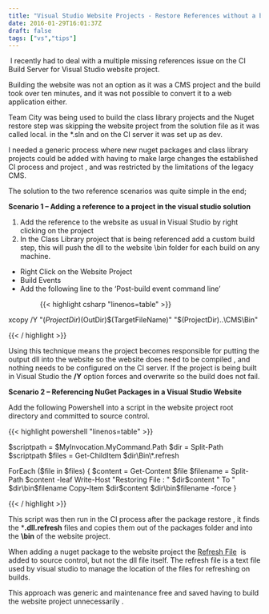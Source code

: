 ```yaml
---
title: "Visual Studio Website Projects - Restore References without a build"
date: 2016-01-29T16:01:37Z
draft: false
tags: ["vs","tips"]
---
```


 I recently had to deal with a multiple missing references issue on the CI Build Server for Visual Studio website project. 

Building the website was not an option as it was a CMS project and the build took over ten minutes, and it was not possible to convert it to a web application either. 

Team City was being used to build the class library projects and the Nuget restore step was skipping the website project from the solution file as it was called local.<websitename> in the *.sln and on the CI server it was set up as dev.<websitename>

I needed a generic process where new nuget packages and class library projects could be added with having to make large changes the established CI process and project , and was restricted by the limitations of the legacy CMS.

The solution to the two reference scenarios was quite simple in the end;

**Scenario 1 – Adding a reference to a project in the visual studio solution**

1.  Add the reference to the website as usual in Visual Studio by right clicking on the project 
2.  In the Class Library project that is being referenced add a custom build step, this will push the dll to the website \\bin folder for each build on any machine.

*   Right Click on the Website Project 
*   Build Events
*   Add the following line to the ‘Post-build event command line’

               
{{< highlight csharp "linenos=table" >}}



xcopy /Y "$(ProjectDir)$(OutDir)$(TargetFileName)" "$(ProjectDir)..\\CMS\\Bin"

{{< / highlight >}}

Using this technique means the project becomes responsible for putting the output dll into the website so the website does need to be compiled , and nothing needs to be configured on the CI server. If the project is being built in Visual Studio the **/Y** option forces and overwrite so the build does not fail.

**Scenario 2 – Referencing NuGet Packages in a Visual Studio Website**

  
Add the following Powershell into a script in the website project root directory and committed to source control.

{{< highlight powershell "linenos=table" >}}



$scriptpath = $MyInvocation.MyCommand.Path
$dir = Split-Path $scriptpath
$files = Get-ChildItem $dir\\Bin\\*.refresh

ForEach ($file in $files) { 
$content = Get-Content $file
$filename = Split-Path $content -leaf
Write-Host "Restoring File : "  $dir\$content " To " $dir\\bin\$filename
Copy-Item $dir\$content $dir\\bin\$filename -force
}

{{< / highlight >}}

This script was then run in the CI process after the package restore , it finds the ***.dll.refresh** files and copies them out of the packages folder and into the **\\bin** of the website project.

When adding a nuget package to the website project the [Refresh File](http://stackoverflow.com/questions/4089165/what-is-a-dll-refresh-file-in-asp-net)  is added to source control, but not the dll file itself. The refresh file is a text file used by visual studio to manage the location of the files for refreshing on builds. 

This approach was generic and maintenance free and saved having to build the website project unnecessarily .